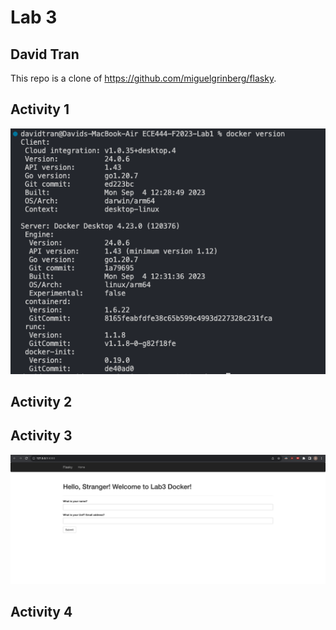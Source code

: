 # Lab 3
## David Tran
This repo is a clone of https://github.com/miguelgrinberg/flasky.

## Activity 1
![](/media/A1-1.png)

## Activity 2

## Activity 3
![](/media/A3-1.png)

## Activity 4

